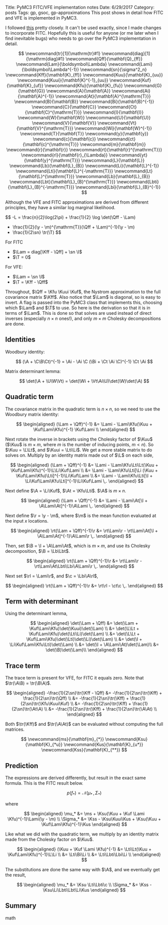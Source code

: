 Title: PyMC3 FITC/VFE implementation notes
Date: 6/29/2017
Category: posts
Tags: gp, gsoc, gp-approximations
This post shows in detail how FITC and VFE is implemented in PyMC3.

<!-- PELICAN_END_SUMMARY -->



I followed [this](http://gpflow.readthedocs.io/en/latest/notebooks/SGPR_notes.html) pretty closely.  It can't be used exactly, since I made changes to incorporate FITC.  Hopefully this is useful for anyone (or me later when I find inevitable bugs) who needs to go over the PyMC3 implementation in detail. 

$$
\newcommand{tr}[1]{\mathrm{tr}#1}
\newcommand{diag}[1]{\mathrm{diag}#1}
\newcommand{Qff}{\mathbf{Q}_{ff}}
\newcommand{Lam}{\boldsymbol\Lambda}
\newcommand{Lami}{\boldsymbol\Lambda^{-1}}
\newcommand{sn}{\sigma^2_n}
\newcommand{Kff}{\mathbf{K}_{ff}}
\newcommand{Kuu}{\mathbf{K}_{uu}}
\newcommand{Kuui}{\mathbf{K}^{-1}_{uu}}
\newcommand{Kuf}{\mathbf{K}_{uf}}
\newcommand{Kfu}{\mathbf{K}_{fu}}
\newcommand{G}{\mathbf{G}}
\newcommand{A}{\mathbf{A}}
\newcommand{Ai}{\mathbf{A}^{-1}}
\newcommand{At}{\mathbf{A}^{\mathrm{T}}}
\newcommand{B}{\mathbf{B}}
\newcommand{Bi}{\mathbf{B}^{-1}}
\newcommand{C}{\mathbf{C}}
\newcommand{Ct}{\mathbf{C}^{\mathrm{T}}}
\newcommand{I}{\mathbf{I}}
\newcommand{W}{\mathbf{W}}
\newcommand{U}{\mathbf{U}}
\newcommand{V}{\mathbf{V}}
\newcommand{Vt}{\mathbf{V}^{\mathrm{T}}}
\newcommand{Wi}{\mathbf{W}^{-1}}
\newcommand{T}{\mathbf{T}}
\newcommand{y}{\mathbf{y}}
\newcommand{c}{\mathbf{c}}
\newcommand{ct}{\mathbf{c}^{\mathrm{T}}}
\newcommand{m}{\mathbf{m}}
\newcommand{r}{\mathbf{r}}
\newcommand{rt}{\mathbf{r}^{\mathrm{T}}}
\newcommand{rl}{\mathbf{r}_{\Lambda}}
\newcommand{yt}{\mathbf{y}^{\mathrm{T}}}
\newcommand{L}{\mathbf{L}}
\newcommand{Lb}{\mathbf{L}_{B}}
\newcommand{Li}{\mathbf{L}^{-1}}
\newcommand{Lti}{\mathbf{L}^{-\mathrm{T}}}
\newcommand{Lt}{\mathbf{L}^{\mathrm{T}}}
\newcommand{Lb}{\mathbf{L}_{B}}
\newcommand{Lbt}{\mathbf{L}_{B}^{\mathrm{T}}}
\newcommand{Lbti}{\mathbf{L}_{B}^{-\mathrm{T}}}
\newcommand{Lbi}{\mathbf{L}_{B}^{-1}}
$$

Although the VFE and FITC approximations are derived from different principles, they have a similar log marginal likelihood.

$$
-L = \frac{n}{2}\log(2\pi) + \frac{1}{2} \log \det(\Qff - \Lam)
   + \frac{1}{2}(\y - \m)^{\mathrm{T}}(\Qff + \Lam)^{-1}(\y - \m)
   + \frac{1}{2\sn} \tr(\T)
$$

For FITC
- $\Lam = diag[\Kff - \Qff] + \sn \I$
- $\T = 0$

For VFE:
- $\Lam = \sn \I$
- $\T = \Kff - \Qff$

Throughout, $\Qff = \Kfu \Kuui \Kuf$, the Nystrom approximation to the full covariance matrix $\Kff$.  Also notice that $\Lam$ is diagonal, so is easy to invert.  A flag is passed into the PyMC3 class that implements this, choosing which $\Lam$ and $\T$ to use.  So here is the derivation so that it is in terms of $\Lam$.  This is done so that solves are used instead of direct inverses (especially $n \times n$ ones!), and only $m \times m$ Cholesky decompositions are done.

## Identities

Woodbury identity:

$$
(\A + \C\B\Ct)^{-1} = \Ai - \Ai \C (\Bi + \Ct \Ai \C)^{-1} \Ct \Ai
$$

Matrix determinant lemma:

$$
\det(\A + \U\W\Vt) = \det(\Wi + \Vt\Ai\U)\det(\W)\det(\A)
$$

## Quadratic term

The covariance matrix in the quadratic term is $n \times n$, so we need to use the Woodbury matrix identity:

$$
\begin{aligned}
(\Lam + \Qff)^{-1} &= \Lami - \Lami\Kfu(\Kuu + \Kuf\Lami\Kfu)^{-1} \Kuf\Lami \\
\end{aligned}
$$

Next rotate the inverse in brackets using the Cholesky factor of $\Kuu$ ($\Kuu$ is $m \times m$, where $m$ is the number of inducing points, $m < n$).  So $\Kuu = \L\Lt$, and  $\Kuui = \Lti\Li$.  We get a more stable matrix to do solves on.  Multiply by an identity matrix made out of $\L$ on each side,

$$
\begin{aligned}
(\Lam + \Qff)^{-1} 
  &= \Lami - \Lami\Kfu\Lti\Lt(\Kuu + \Kuf\Lami\Kfu)^{-1}\L\Li\Kuf\Lami \\
  &= \Lami - \Lami\Kfu\Lti[\Li (\Kuu + \Kuf\Lami\Kfu)\Lti]^{-1}\Li\Kuf\Lami \\
  &= \Lami - \Lami\Kfu\Lti[\I + \Li\Kuf\Lami\Kfu\Lti]^{-1}\Li\Kuf\Lami \,.
\end{aligned}
$$

Next define $\A = \Li\Kuf$, $\At = \Kfu\Lti$.  $\A$ is $m \times n$.

$$
\begin{aligned}
(\Lam + \Qff)^{-1} 
  &= \Lami - \Lami\At[\I + \A\Lami\At]^{-1}\A\Lami \,.
\end{aligned}
$$

Next define $\r = \y - \m$, where $\m$ is the mean function evaluated at the input $x$ locations.

$$
\begin{aligned}
\rt(\Lam + \Qff)^{-1}\r 
  &= \rt\Lami\r - \rt\Lami\At[\I + \A\Lami\At]^{-1}\A\Lami\r \,.
\end{aligned}
$$

Then, set $\B = \I + \A\Lami\At$, which is $m \times m$, and use its Cholesky decomposition, $\B = \Lb\Lbt$.

$$
\begin{aligned}
\rt(\Lam + \Qff)^{-1}\r 
  &= \rt\Lami\r - \rt\Lami\At\Lbti\Lbi\A\Lami\r \,.
\end{aligned}
$$

Next set $\rl = \Lami\r$, and $\c = \Lbi\A\rl$,

$$
\begin{aligned}
\rt(\Lam + \Qff)^{-1}\r 
  &= \rt\rl - \ct\c \,.
\end{aligned}
$$

## Term with determinant
Using the determinant lemma,

$$
\begin{aligned}
\det(\Lam + \Qff) 
  &= \det(\Lam + \Kuf\Lami\Kfu)\det(\Kuui)\det(\Lam) \\
  &= \det(\L\Lt + \Kuf\Lami\Kfu)\det(\Lti\Li)\det(\Lam) \\
  &= \det(\L\Lt + \Kuf\Lami\Kfu)\det(\Lti)\det(\Li)\det(\Lam) \\
  &= \det(\I + \Li\Kuf\Lami\Kfu\Lti)\det(\Lam) \\
  &= \det(\I + \A\Lami\At)\det(\Lam)\\
  &= \det(\B)\det(\Lam)\\
\end{aligned}
$$


## Trace term

The trace term is present for VFE, for FITC it equals zero.  Note that $\tr(\A\B) = \tr(\B\A)$.

$$
\begin{aligned}
-\frac{1}{2\sn}\tr(\Kff - \Qff) 
  &= -\frac{1}{2\sn}\tr(\Kff) + \frac{1}{2\sn}\tr(\Qff) \\
  &= -\frac{1}{2\sn}\tr(\Kff) + \frac{1}{2\sn}\tr(\Kfu\Kuui\Kuf) \\
  &= -\frac{1}{2\sn}\tr(\Kff) + \frac{1}{2\sn}\tr(\At\A) \\
  &= -\frac{1}{2\sn}\tr(\Kff) + \frac{1}{2\sn}\tr(\A\At) \\
\end{aligned}
$$

Both $\tr(\Kff)$ and $\tr(\A\At)$ can be evaluated without computing the full matrices.

$$
\newcommand{ms}{\mathbf{m}_{*}}
\newcommand{Ksu}{\mathbf{K}_{*u}}
\newcommand{Kus}{\mathbf{K}_{u*}}
\newcommand{Kss}{\mathbf{K}_{**}}
$$

## Prediction

The expressions are derived differently, but result in the exact same formula.  This is the FITC result below.

$$
p(f_*) = \mathcal{N}(\mu_*\,,\, \Sigma_*)
$$

where

$$
\begin{aligned}
\mu_* &= \ms + \Ksu(\Kuu + \Kuf \Lami \Kfu)^{-1}\Lami(\y - \m) \\
\Sigma_* &= \Kss - \Ksu\Kuui\Kus + \Ksu(\Kuu + \Kuf\Lami\Kfu)^{-1}\Kus
\end{aligned}
$$

Like what we did with the quadratic term, we multiply by an identity matrix made from the Cholesky factor on $\Kuu$.

$$
\begin{aligned}
(\Kuu + \Kuf \Lami \Kfu)^{-1} 
  &= \Lti\Lt(\Kuu + \Kuf\Lami\Kfu)^{-1}\L\Li \\
  &= \Lti\Bi\Li \\
  &= \Lti\Lbti\Lbi\Li \\
\end{aligned}
$$

The substitutions are done the same way with $\A$, and we eventually get the result,

$$
\begin{aligned}
\mu_* &= \Ksu \Lti\Lbti\c \\
\Sigma_* &= \Kss - \Ksu\Li\Lbti\Lbt\Li\Kus
\end{aligned}
$$


## Summary

math
